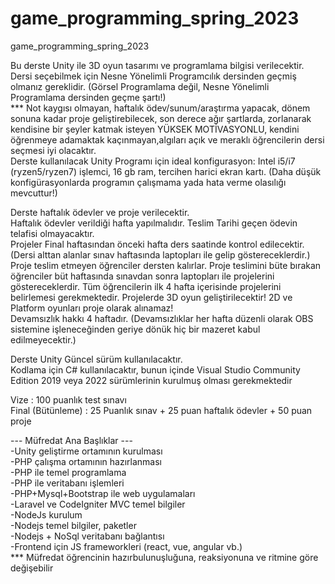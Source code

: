 # game_programming_spring_2023
game_programming_spring_2023

Bu derste Unity ile 3D oyun tasarımı ve programlama bilgisi verilecektir.<br>
Dersi seçebilmek için Nesne Yönelimli Programcılık dersinden geçmiş olmanız gereklidir. (Görsel Programlama değil, Nesne Yönelimli Programlama dersinden geçme şartı!)<br>
*** Not kaygısı olmayan, haftalık ödev/sunum/araştırma yapacak, dönem sonuna kadar proje geliştirebilecek, son derece ağır şartlarda, zorlanarak kendisine bir şeyler katmak isteyen YÜKSEK MOTİVASYONLU, kendini öğrenmeye adamaktak kaçınmayan,algıları açık ve meraklı öğrencilerin dersi seçmesi iyi olacaktır.<br> 
Derste kullanılacak Unity Programı için ideal konfigurasyon: Intel i5/i7 (ryzen5/ryzen7) işlemci, 16 gb ram, tercihen harici ekran kartı. (Daha düşük konfigürasyonlarda programın çalışmama yada hata verme olasılığı mevcuttur!)<br>

Derste haftalık ödevler ve proje verilecektir.<br>
Haftalık ödevler verildiği hafta yapılmalıdır. Teslim Tarihi geçen ödevin telafisi olmayacaktır.<br>
Projeler Final haftasından önceki hafta ders saatinde kontrol edilecektir.(Dersi alttan alanlar sınav haftasında laptopları ile gelip göstereceklerdir.) Proje teslim etmeyen öğrenciler dersten kalırlar. Proje teslimini büte bırakan öğrenciler büt haftasında sınavdan sonra laptopları ile projelerini göstereceklerdir. Tüm öğrencilerin ilk 4 hafta içerisinde projelerini belirlemesi gerekmektedir. Projelerde 3D oyun geliştirilecektir! 2D ve Platform oyunları proje olarak alınamaz!<br>
Devamsızlık hakkı 4 haftadır. (Devamsızlıklar her hafta düzenli olarak OBS sistemine işleneceğinden geriye dönük hiç bir mazeret kabul edilmeyecektir.)<br>

Derste Unity Güncel sürüm kullanılacaktır. <br>
Kodlama için C# kullanılacaktır, bunun içinde Visual Studio Community Edition 2019 veya 2022 sürümlerinin kurulmuş olması gerekmektedir<br>

Vize : 100 puanlık test sınavı<br>
Final (Bütünleme) : 25 Puanlık sınav + 25 puan haftalık ödevler + 50 puan proje<br>

--- Müfredat Ana Başlıklar ---<br>
-Unity geliştirme ortamının kurulması<br>
-PHP çalışma ortamının hazırlanması<br>
-PHP ile temel programlama<br>
-PHP ile veritabanı işlemleri<br>
-PHP+Mysql+Bootstrap ile web uygulamaları<br>
-Laravel ve CodeIgniter MVC temel bilgiler<br>
-NodeJs kurulum<br>
-Nodejs temel bilgiler, paketler<br>
-Nodejs + NoSql veritabanı bağlantısı<br>
-Frontend için JS frameworkleri (react, vue, angular vb.)<br>
*** Müfredat öğrencinin hazırbulunuşluğuna, reaksiyonuna ve ritmine göre değişebilir
